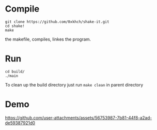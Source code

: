 # Compile
```
git clone https://github.com/0xkhch/shake-it.git
cd shake! 
make
```
the makefile, compiles, linkes the program. 
# Run
```
cd build/
./main
```
To clean up the build directory just run `make clean` in parent directory

# Demo
https://github.com/user-attachments/assets/56753987-7b81-44f8-a2ad-de59387921d0

